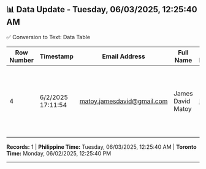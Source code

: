 ## 📊 Data Update - Tuesday, 06/03/2025, 12:25:40 AM

✅ Conversion to Text: Data Table

| Row Number | Timestamp | Email Address | Full Name | Upload Documents | File Name | Text File | Recent Date |
|------------|-----------|---------------|-----------|------------------|-----------|-----------|-------------|
| 4 | 6/2/2025 17:11:54 | matoy.jamesdavid@gmail.com | James David Matoy | [Link](https://drive.google.com/open?id=1pFsZ7mVCUxXndJAvEVgh2TipOKEPle9O) | AI-Automation-Engineer-James-David-Matoy - James David Matoy.pdf | [Link](#) |  |

**Records:** 1 | **Philippine Time:** Tuesday, 06/03/2025, 12:25:40 AM | **Toronto Time:** Monday, 06/02/2025, 12:25:40 PM

---

